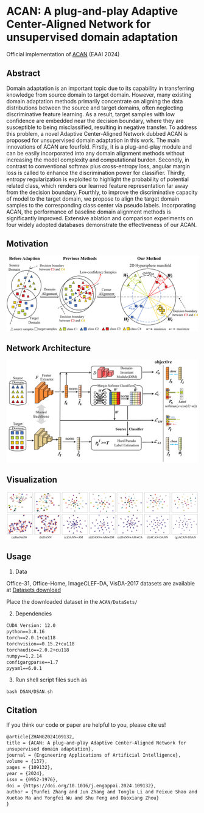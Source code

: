 # ACAN: A plug-and-play Adaptive Center-Aligned Network for unsupervised domain adaptation
Official implementation of [ACAN](https://doi.org/10.1016/j.engappai.2024.109132) (EAAI 2024)

Abstract
---
Domain adaptation is an important topic due to its capability in transferring knowledge from source domain to target domain. However, many existing domain adaptation methods primarily concentrate on aligning the data distributions between the source and target domains, often neglecting discriminative feature learning. As a result, target samples with low confidence are embedded near the decision boundary, where they are susceptible to being misclassified, resulting in negative transfer. To address this problem, a novel Adaptive Center-Aligned Network dubbed ACAN is proposed for unsupervised domain adaptation in this work. The main innovations of ACAN are fourfold. Firstly, it is a plug-and-play module and can be easily incorporated into any domain alignment methods without increasing the model complexity and computational burden. Secondly, in contrast to conventional softmax plus cross-entropy loss, angular margin loss is called to enhance the discrimination power for classifier. Thirdly, entropy regularization is exploited to highlight the probability of potential related class, which renders our learned feature representation far away from the decision boundary. Fourthly, to improve the discriminative capacity of model to the target domain, we propose to align the target domain samples to the corresponding class center via pseudo labels. Incorporating ACAN, the performance of baseline domain alignment methods is significantly improved. Extensive ablation and comparison experiments on four widely adopted databases demonstrate the effectiveness of our ACAN.

Motivation
---
![Motivation](/fig/FigToyexample.png "Toy Example")

Network Architecture
---
![Framework](/fig/FigFramework.jpg "Network Architecture")

Visualization
---
![TSNE](/fig/FigTNSE.png "Visualization")

Usage
---
1. Data

Office-31, Office-Home, ImageCLEF-DA, VisDA-2017 datasets are available at [Datasets download](https://github.com/jindongwang/transferlearning/tree/master/data)

Place the downloaded dataset in the `ACAN/DataSets/` 

2. Dependencies
```
CUDA Version: 12.0
python==3.8.16
torch==2.0.1+cu118
torchvision==0.15.2+cu118
torchaudio==2.0.2+cu118
numpy==1.2.14
configargparse==1.7
pyyaml==6.0.1
```

3. Run shell script files such as
```
bash DSAN/DSAN.sh
```

Citation
---
If you think our code or paper are helpful to you, please cite us!
```
@article{ZHANG2024109132,
title = {ACAN: A plug-and-play Adaptive Center-Aligned Network for unsupervised domain adaptation},
journal = {Engineering Applications of Artificial Intelligence},
volume = {137},
pages = {109132},
year = {2024},
issn = {0952-1976},
doi = {https://doi.org/10.1016/j.engappai.2024.109132},
author = {Yunfei Zhang and Jun Zhang and Tonglu Li and Feixue Shao and Xuetao Ma and Yongfei Wu and Shu Feng and Daoxiang Zhou}
}
```
